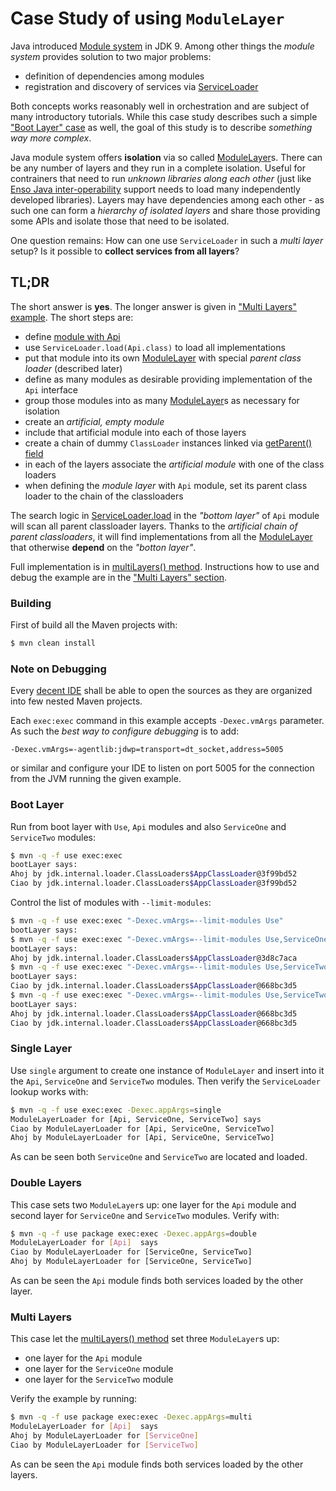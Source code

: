 # Case Study of using `ModuleLayer`

Java introduced [Module system](https://docs.oracle.com/en/java/javase/21/docs/api/java.base/java/lang/module/package-summary.html)
in JDK 9. Among other things the _module system_ provides solution to two
major problems:
- definition of dependencies among modules
- registration and discovery of services via [ServiceLoader](https://docs.oracle.com/en/java/javase/21/docs/api/java.base/java/util/ServiceLoader.html)

Both concepts works reasonably well in orchestration and
are subject of many introductory tutorials.
While this case study describes such a simple ["Boot Layer" case](#boot-layer) as well,
the goal of this study is to describe _something way more complex_.

Java module system offers **isolation** via so called [ModuleLayer](https://docs.oracle.com/en/java/javase/21/docs/api/java.base/java/lang/ModuleLayer.html)s.
There can be any number of layers and they run in a complete isolation.
Useful for contrainers that need to run _unknown libraries along each other_
(just like [Enso Java inter-operability](https://github.com/enso-org/enso/blob/develop/docs/polyglot/java.md#polyglot-syntax-system) support needs to load
many independently developed libraries).
Layers may have dependencies among each other - as such one can
form a _hierarchy of isolated layers_ and share those providing some APIs
and isolate those that need to be isolated.

One question remains: How can one use `ServiceLoader` in such a _multi layer_ setup? Is it possible
to **collect services from all layers**?


## TL;DR

The short answer is **yes**. The longer answer is given in ["Multi Layers"
example](#multi-layers). The short steps are:
- define [module with Api](https://github.com/JaroslavTulach/multilayerstudy/blob/master/api/src/main/java/org/enso/test/layer/api/Api.java)
- use `ServiceLoader.load(Api.class)` to load all implementations
- put that module into its own [ModuleLayer](https://docs.oracle.com/en/java/javase/21/docs/api/java.base/java/lang/ModuleLayer.html)
with special _parent class loader_ (described later)
- define as many modules as desirable providing implementation of the `Api` interface
- group those modules into as many [ModuleLayer](https://docs.oracle.com/en/java/javase/21/docs/api/java.base/java/lang/ModuleLayer.html)s
as necessary for isolation
- create an _artificial, empty module_
- include that artificial module into each of those layers
- create a chain of dummy `ClassLoader` instances linked via [getParent() field](https://docs.oracle.com/en/java/javase/21/docs/api/java.base/java/lang/ClassLoader.html#%3Cinit%3E(java.lang.ClassLoader))
- in each of the layers associate the _artificial module_ with one of the class loaders
- when defining the _module layer_ with `Api` module, set its parent class loader to
the chain of the classloaders

The search logic in [ServiceLoader.load](https://docs.oracle.com/en%2Fjava%2Fjavase%2F21%2Fdocs%2Fapi%2F%2F/java.base/java/util/ServiceLoader.html#load(java.lang.Class,java.lang.ClassLoader))
in the _"bottom layer"_ of `Api` module will scan all parent classloader layers.
Thanks to the _artificial chain of parent classloaders_, it will find implementations
from all the [ModuleLayer](https://docs.oracle.com/en/java/javase/21/docs/api/java.base/java/lang/ModuleLayer.html)
that otherwise **depend** on the _"botton layer"_.

Full implementation is in [multiLayers() method](https://github.com/JaroslavTulach/multilayerstudy/blob/d542d1532a29d9cd8e30a1f7246dc609ad5daae3/use/src/main/java/org/enso/test/layer/use/Use.java#L111).
Instructions how to use and debug the example are in the ["Multi Layers" section](#multi-layers).

### Building

First of build all the Maven projects with:

```bash
$ mvn clean install
```

### Note on Debugging

Every [decent IDE](http://netbeans.org) shall be able to open the sources
as they are organized into few nested Maven projects.

Each `exec:exec` command in this example accepts `-Dexec.vmArgs` parameter.
As such the _best way to configure debugging_ is to add:
```
-Dexec.vmArgs=-agentlib:jdwp=transport=dt_socket,address=5005
```
or similar and configure your IDE to listen on port 5005 for the connection
from the JVM running the given example.

### Boot Layer

Run from boot layer with `Use`, `Api` modules and also `ServiceOne` and `ServiceTwo` modules:
```bash
$ mvn -q -f use exec:exec
bootLayer says:
Ahoj by jdk.internal.loader.ClassLoaders$AppClassLoader@3f99bd52
Ciao by jdk.internal.loader.ClassLoaders$AppClassLoader@3f99bd52
```


Control the list of modules with `--limit-modules`:
```bash
$ mvn -q -f use exec:exec "-Dexec.vmArgs=--limit-modules Use"
bootLayer says:
$ mvn -q -f use exec:exec "-Dexec.vmArgs=--limit-modules Use,ServiceOne"
bootLayer says:
Ahoj by jdk.internal.loader.ClassLoaders$AppClassLoader@3d8c7aca
$ mvn -q -f use exec:exec "-Dexec.vmArgs=--limit-modules Use,ServiceTwo"
bootLayer says:
Ciao by jdk.internal.loader.ClassLoaders$AppClassLoader@668bc3d5
$ mvn -q -f use exec:exec "-Dexec.vmArgs=--limit-modules Use,ServiceTwo,ServiceOne"
bootLayer says:
Ahoj by jdk.internal.loader.ClassLoaders$AppClassLoader@668bc3d5
Ciao by jdk.internal.loader.ClassLoaders$AppClassLoader@668bc3d5
```

### Single Layer

Use `single` argument to create one instance of `ModuleLayer` and insert
into it the `Api`, `ServiceOne` and `ServiceTwo` modules. Then verify the
`ServiceLoader` lookup works with:
```bash
$ mvn -q -f use exec:exec -Dexec.appArgs=single
ModuleLayerLoader for [Api, ServiceOne, ServiceTwo] says
Ciao by ModuleLayerLoader for [Api, ServiceOne, ServiceTwo]
Ahoj by ModuleLayerLoader for [Api, ServiceOne, ServiceTwo]
```
As can be seen both `ServiceOne` and `ServiceTwo` are located and loaded.

### Double Layers

This case sets two `ModuleLayer`s up: one layer for the `Api` module and
second layer for `ServiceOne` and `ServiceTwo` modules. Verify with:

```bash
$ mvn -q -f use package exec:exec -Dexec.appArgs=double
ModuleLayerLoader for [Api]  says
Ciao by ModuleLayerLoader for [ServiceOne, ServiceTwo]
Ahoj by ModuleLayerLoader for [ServiceOne, ServiceTwo]
```

As can be seen the `Api` module finds both services loaded by the other layer.

### Multi Layers

This case let the
[multiLayers() method](https://github.com/JaroslavTulach/multilayerstudy/blob/d542d1532a29d9cd8e30a1f7246dc609ad5daae3/use/src/main/java/org/enso/test/layer/use/Use.java#L111)
set three `ModuleLayer`s up:
- one layer for the `Api` module
- one layer for the `ServiceOne` module
- one layer for the `ServiceTwo` module

Verify the example by running:

```bash
$ mvn -q -f use package exec:exec -Dexec.appArgs=multi
ModuleLayerLoader for [Api]  says
Ahoj by ModuleLayerLoader for [ServiceOne]
Ciao by ModuleLayerLoader for [ServiceTwo]
```

As can be seen the `Api` module finds both services loaded by the other layers.
